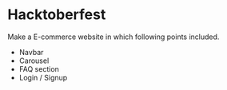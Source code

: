 # Hacktoberfest

Make a E-commerce website in which following points included.

* Navbar
* Carousel
* FAQ section
* Login / Signup
